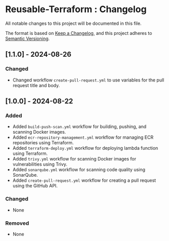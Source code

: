 # Reusable-Terraform : Changelog

All notable changes to this project will be documented in this file.

The format is based on [Keep a Changelog](https://keepachangelog.com/en/1.0.0/),
and this project adheres to [Semantic Versioning](https://semver.org/spec/v2.0.0.html).

## [1.1.0] - 2024-08-26

### Changed
- Changed workflow `create-pull-request.yml` to use variables for the pull request title and body.

## [1.0.0] - 2024-08-22

### Added
- Added `build-push-scan.yml` workflow for building, pushing, and scanning Docker images.
- Added `ecr-repository-management.yml` workflow for managing ECR repositories using Terraform.
- Added `terraform-deploy.yml` workflow for deploying lambda function using Terraform.
- Added `trivy.yml` workflow for scanning Docker images for vulnerabilities using Trivy.
- Added `sonarqube.yml` workflow for scanning code quality using SonarQube.
- Added `create-pull-request.yml` workflow for creating a pull request using the GitHub API.

### Changed
- None

### Removed
- None

